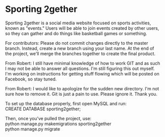# Sporting 2gether

Sporting 2gether is a social media website focused on sports activities, known as "events." Users will be able to join events created by other users, so they can gather and do things like basketball games or something.

For contributors: Please do not commit changes directly to the master branch. Instead, create a new branch using your last name. At the end of the project, we'll merge the branches together to create the final product.

From Robert: I still have minimal knowledge of how to work GIT and as such I may not be able to answer all questions. I'm still figuring this out myself. I'm working on instructions for getting stuff flowing which will be posted on Facebook, so stay tuned.

From Robert: I would like to apologize for the sudden new directory. I'm not sure how to remove it. Git is just a pain to use. Please ignore it. Thank you.

To set up the database properly, first open MySQL and run:<br/>
CREATE DATABASE sporting2gether;

Then, once you've pulled the project, use:<br/>
python manage.py makemigrations sporting2gether<br/>
python manage.py migrate